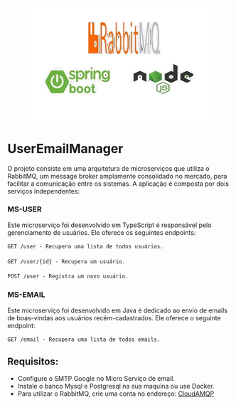 <div align="center">
  <a><img src="logo.png" width="400" alt="SpringBoot" /></a>
</div>

# UserEmailManager

O projeto consiste em uma arquitetura de microserviços que utiliza o RabbitMQ, um message broker amplamente consolidado no mercado, para facilitar a comunicação entre os sistemas. A aplicação é composta por dois serviços independentes:

### MS-USER

Este microserviço foi desenvolvido em TypeScript é responsável pelo gerenciamento de usuários. Ele oferece os seguintes endpoints:

```markdown
GET /user - Recupera uma lista de todos usuários.

GET /user/{id} - Recupera um usuário.

POST /user - Registra um novo usuário.
```

### MS-EMAIL

Este microserviço foi desenvolvido em Java é dedicado ao envio de emails de boas-vindas aos usuários recém-cadastrados. Ele oferece o seguinte endpoint:

```markdown
GET /email - Recupera uma lista de todos emails.
```

## Requisitos:

- Configure o SMTP Google no Micro Serviço de email.
- Instale o banco Mysql e Postgresql na sua maquina ou use Docker.
- Para utilizar o RabbitMQ, crie uma conta no endereço: <a href="https://www.cloudamqp.com/">CloudAMQP</a>
